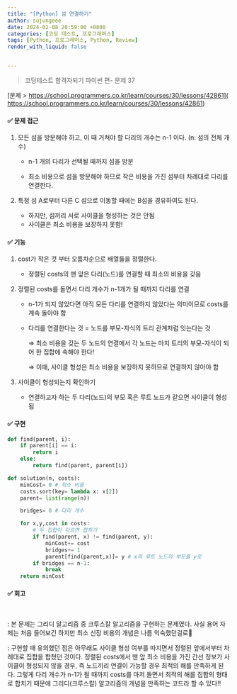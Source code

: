 ```yaml
---
title: "[Python] 섬 연결하기"
author: sujungeee
date: 2024-02-08 20:59:00 +0800
categories: [코딩 테스트, 프로그래머스]
tags: [Python, 프로그래머스, Python, Review]
render_with_liquid: false


---
```




> 코딩테스트 합격자되기 파이썬 편- 문제 37

[문제 >   https://school.programmers.co.kr/learn/courses/30/lessons/42861]( https://school.programmers.co.kr/learn/courses/30/lessons/42861)





#### ✅ 문제 접근

1. 모든 섬을 방문해야 하고, 이 때 거쳐야 할 다리의 개수는 n-1 이다. (n: 섬의 전체 개수)

   - n-1 개의 다리가 선택될 때까지 섬을 방문

   - 최소 비용으로 섬을 방문해야 하므로 작은 비용을 가진 섬부터 차례대로 다리를 연결한다.



2. 특정 섬 A로부터 다른 C 섬으로 이동할 때에는 B섬을 경유하여도 된다.
   - 하지만, 섬끼리 서로 사이클을 형성하는 것은 안됨
   - 사이클은 최소 비용을 보장하지 못함!



#### ✅ 기능

1. cost가 작은 것 부터 오름차순으로 배열들을 정렬한다.
   - 정렬된 costs의 맨 앞은 다리(노드)를 연결할 때 최소의 비용을 갖음



2. 정렬된 costs를 돌면서 다리 개수가 n-1개가 될 때까지 다리를 연결

   - n-1가 되지 않았다면 아직 모든 다리를 연결하지 않았다는 의미이므로 costs를 계속 돌아야 함

   - 다리를 연결한다는 것 = 노드를 부모-자식의 트리 관계처럼 잇는다는 것

     ⇒ 최소 비용을 갖는 두 노드의 연결에서 각 노드는 마치 트리의 부모-자식이 되어 한 집합에 속해야 한다!

     ⇒ 이때, 사이클 형성은 최소 비용을 보장하지 못하므로 연결하지 않아야 함



3. 사이클이 형성되는지 확인하기
   - 연결하고자 하는 두 다리(노드)의 부모 혹은 루트 노드가 같으면 사이클이 형성됨



#### ✅ 구현

```python
def find(parent, i):
    if parent[i] == i:
        return i
    else:
        return find(parent, parent[i])

def solution(n, costs):
    minCost= 0 # 최소 비용
    costs.sort(key= lambda x: x[2])
    parent= list(range(n))

    bridges= 0 # 다리 개수

    for x,y,cost in costs:
        # 두 집합이 다르면 합치기
        if find(parent, x) != find(parent, y):
            minCost+= cost
            bridges+= 1
            parent[find(parent,x)]= y # x의 루트 노드의 부모를 y로
        if bridges == n-1:
            break
    return minCost
```



#### ✅ 회고

​	

: 본 문제는 그리디 알고리즘 중 크루스칼 알고리즘을 구현하는 문제였다. 사실 용어 자체는 처음 들어보긴 하지만 최소 신장 비용의 개념은 나름 익숙했던걸로🤣

: 구현할 때 유의했던 점은 아무래도 사이클 형성 여부를 따지면서 정렬된 앞에서부터 차례대로 집합을 합쳤던 것이다. 정렬된 costs에서 맨 앞 최소 비용을 가진 간선 정보가 사이클이 형성되지 않을 경우, 즉 노드끼리 연결이 가능할 경우 최적의 해를 만족하게 된다. 그렇게 다리 개수가 n-1가 될 때까지 costs를 마저 돌면서 최적의 해를 집합의 형태로 합치기 때문에 그리디(크루스칼) 알고리즘의 개념을 만족하는 코드라 할 수 있다!!